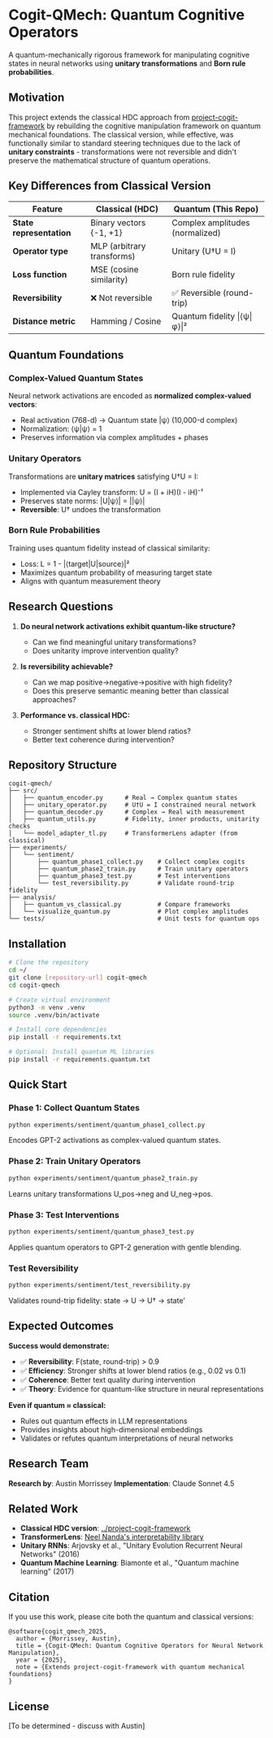 # Cogit-QMech: Quantum Cognitive Operators

A quantum-mechanically rigorous framework for manipulating cognitive states in neural networks using **unitary transformations** and **Born rule probabilities**.

## Motivation

This project extends the classical HDC approach from [project-cogit-framework](../project-cogit-framework) by rebuilding the cognitive manipulation framework on quantum mechanical foundations. The classical version, while effective, was functionally similar to standard steering techniques due to the lack of **unitary constraints** - transformations were not reversible and didn't preserve the mathematical structure of quantum operations.

## Key Differences from Classical Version

| Feature | Classical (HDC) | Quantum (This Repo) |
|---------|----------------|---------------------|
| **State representation** | Binary vectors {-1, +1} | Complex amplitudes (normalized) |
| **Operator type** | MLP (arbitrary transforms) | Unitary (U†U = I) |
| **Loss function** | MSE (cosine similarity) | Born rule fidelity |
| **Reversibility** | ❌ Not reversible | ✅ Reversible (round-trip) |
| **Distance metric** | Hamming / Cosine | Quantum fidelity \|⟨ψ\|φ⟩\|² |

## Quantum Foundations

### Complex-Valued Quantum States
Neural network activations are encoded as **normalized complex-valued vectors**:
- Real activation (768-d) → Quantum state \|ψ⟩ (10,000-d complex)
- Normalization: ⟨ψ\|ψ⟩ = 1
- Preserves information via complex amplitudes + phases

### Unitary Operators
Transformations are **unitary matrices** satisfying U†U = I:
- Implemented via Cayley transform: U = (I + iH)(I - iH)⁻¹
- Preserves state norms: \|U\|ψ⟩\| = \|\|ψ⟩\|
- **Reversible**: U† undoes the transformation

### Born Rule Probabilities
Training uses quantum fidelity instead of classical similarity:
- Loss: L = 1 - \|⟨target\|U\|source⟩\|²
- Maximizes quantum probability of measuring target state
- Aligns with quantum measurement theory

## Research Questions

1. **Do neural network activations exhibit quantum-like structure?**
   - Can we find meaningful unitary transformations?
   - Does unitarity improve intervention quality?

2. **Is reversibility achievable?**
   - Can we map positive→negative→positive with high fidelity?
   - Does this preserve semantic meaning better than classical approaches?

3. **Performance vs. classical HDC:**
   - Stronger sentiment shifts at lower blend ratios?
   - Better text coherence during intervention?

## Repository Structure

```
cogit-qmech/
├── src/
│   ├── quantum_encoder.py      # Real → Complex quantum states
│   ├── unitary_operator.py     # U†U = I constrained neural network
│   ├── quantum_decoder.py      # Complex → Real with measurement
│   ├── quantum_utils.py        # Fidelity, inner products, unitarity checks
│   └── model_adapter_tl.py     # TransformerLens adapter (from classical)
├── experiments/
│   └── sentiment/
│       ├── quantum_phase1_collect.py    # Collect complex cogits
│       ├── quantum_phase2_train.py      # Train unitary operators
│       ├── quantum_phase3_test.py       # Test interventions
│       └── test_reversibility.py        # Validate round-trip fidelity
├── analysis/
│   ├── quantum_vs_classical.py          # Compare frameworks
│   └── visualize_quantum.py             # Plot complex amplitudes
└── tests/                               # Unit tests for quantum ops
```

## Installation

```bash
# Clone the repository
cd ~/
git clone [repository-url] cogit-qmech
cd cogit-qmech

# Create virtual environment
python3 -m venv .venv
source .venv/bin/activate

# Install core dependencies
pip install -r requirements.txt

# Optional: Install quantum ML libraries
pip install -r requirements.quantum.txt
```

## Quick Start

### Phase 1: Collect Quantum States
```bash
python experiments/sentiment/quantum_phase1_collect.py
```
Encodes GPT-2 activations as complex-valued quantum states.

### Phase 2: Train Unitary Operators
```bash
python experiments/sentiment/quantum_phase2_train.py
```
Learns unitary transformations U_pos→neg and U_neg→pos.

### Phase 3: Test Interventions
```bash
python experiments/sentiment/quantum_phase3_test.py
```
Applies quantum operators to GPT-2 generation with gentle blending.

### Test Reversibility
```bash
python experiments/sentiment/test_reversibility.py
```
Validates round-trip fidelity: state → U → U† → state'

## Expected Outcomes

**Success would demonstrate:**
- ✅ **Reversibility**: F(state, round-trip) > 0.9
- ✅ **Efficiency**: Stronger shifts at lower blend ratios (e.g., 0.02 vs 0.1)
- ✅ **Coherence**: Better text quality during intervention
- ✅ **Theory**: Evidence for quantum-like structure in neural representations

**Even if quantum ≈ classical:**
- Rules out quantum effects in LLM representations
- Provides insights about high-dimensional embeddings
- Validates or refutes quantum interpretations of neural networks

## Research Team

**Research by**: Austin Morrissey
**Implementation**: Claude Sonnet 4.5

## Related Work

- **Classical HDC version**: [../project-cogit-framework](../project-cogit-framework)
- **TransformerLens**: [Neel Nanda's interpretability library](https://github.com/neelnanda-io/TransformerLens)
- **Unitary RNNs**: Arjovsky et al., "Unitary Evolution Recurrent Neural Networks" (2016)
- **Quantum Machine Learning**: Biamonte et al., "Quantum machine learning" (2017)

## Citation

If you use this work, please cite both the quantum and classical versions:

```
@software{cogit_qmech_2025,
  author = {Morrissey, Austin},
  title = {Cogit-QMech: Quantum Cognitive Operators for Neural Network Manipulation},
  year = {2025},
  note = {Extends project-cogit-framework with quantum mechanical foundations}
}
```

## License

[To be determined - discuss with Austin]
